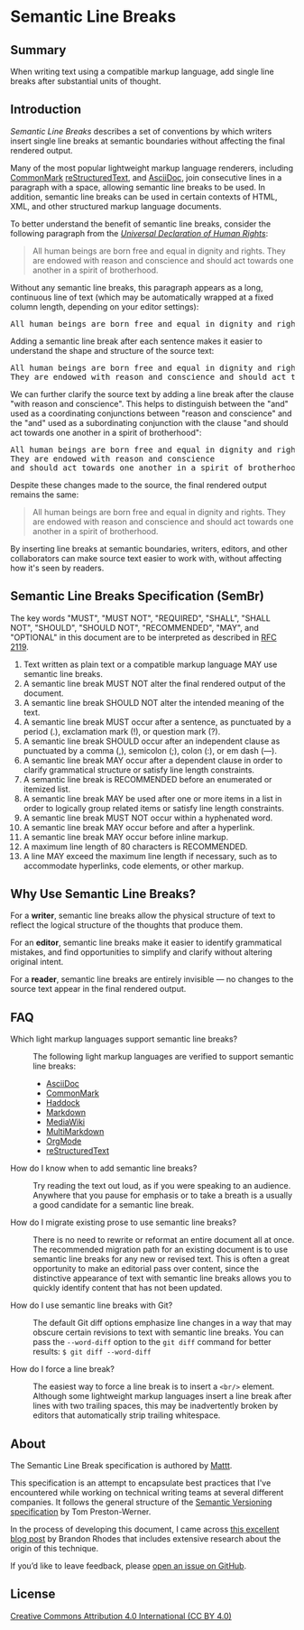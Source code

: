 # Semantic Line Breaks

## Summary

When writing text using a compatible markup language,
add single line breaks after substantial units of thought.

## Introduction

_Semantic Line Breaks_ describes a set of conventions by which
writers insert single line breaks at semantic boundaries
without affecting the final rendered output.

Many of the most popular lightweight markup language renderers,
including
[CommonMark][commonmark]
[reStructuredText][restructuredtext], and
[AsciiDoc][asciidoc],
join consecutive lines in a paragraph with a space,
allowing semantic line breaks to be used.
In addition, semantic line breaks can be used in certain contexts
of HTML, XML, and other structured markup language documents.

To better understand the benefit of semantic line breaks,
consider the following paragraph from the
[_Universal Declaration of Human Rights_][udhr]:

> All human beings are born free and equal in dignity and rights. They are endowed with reason and conscience and should act towards one another in a spirit of brotherhood.

Without any semantic line breaks,
this paragraph appears as a long, continuous line of text
(which may be automatically wrapped at a fixed column length,
depending on your editor settings):

<pre>
All human beings are born free and equal in dignity and rights. They are endowed with reason and conscience and should act towards one another in a spirit of brotherhood.
</pre>

Adding a semantic line break after each sentence
makes it easier to understand the shape and structure of the source text:

<pre>
All human beings are born free and equal in dignity and rights.
They are endowed with reason and conscience and should act towards one another in a spirit of brotherhood.
</pre>

We can further clarify the source text by adding a line break after
the clause "with reason and conscience".
This helps to distinguish between the "and" used as a
coordinating conjunctions between "reason and conscience"
and the "and" used as a subordinating conjunction with the clause
"and should act towards one another in a spirit of brotherhood":

<pre>
All human beings are born free and equal in dignity and rights.
They are endowed with reason and conscience
and should act towards one another in a spirit of brotherhood.
</pre>

Despite these changes made to the source,
the final rendered output remains the same:

> All human beings are born free and equal in dignity and rights.
> They are endowed with reason and conscience
> and should act towards one another in a spirit of brotherhood.

By inserting line breaks at semantic boundaries,
writers, editors, and other collaborators
can make source text easier to work with,
without affecting how it's seen by readers.

## Semantic Line Breaks Specification (SemBr)

The key words "MUST", "MUST NOT", "REQUIRED",
"SHALL", "SHALL NOT", "SHOULD", "SHOULD NOT",
"RECOMMENDED", "MAY", and "OPTIONAL"
in this document are to be interpreted as described in
[RFC 2119][rfc2119].

1. Text written as plain text or a compatible markup language
   MAY use semantic line breaks.
2. A semantic line break
   MUST NOT alter the final rendered output of the document.
3. A semantic line break
   SHOULD NOT alter the intended meaning of the text.
4. A semantic line break
   MUST occur after a sentence,
   as punctuated by a period (.),
   exclamation mark (!), or
   question mark (?).
5. A semantic line break
   SHOULD occur after an independent clause
   as punctuated by a comma (,),
   semicolon (;),
   colon (:),
   or em dash (—).
6. A semantic line break
   MAY occur after a dependent clause
   in order to clarify grammatical structure or satisfy line length constraints.
7. A semantic line break
   is RECOMMENDED before an enumerated or itemized list.
8. A semantic line break
   MAY be used after one or more items in a list
   in order to logically group related items or satisfy line length constraints.
9. A semantic line break
   MUST NOT occur within a hyphenated word.
10. A semantic line break
    MAY occur before and after a hyperlink.
11. A semantic line break
    MAY occur before inline markup.
12. A maximum line length of 80 characters is RECOMMENDED.
13. A line MAY exceed the maximum line length if necessary,
    such as to accommodate hyperlinks, code elements, or other markup.

## Why Use Semantic Line Breaks?

For a **writer**,
semantic line breaks allow the physical structure of text
to reflect the logical structure of the thoughts that produce them.

For an **editor**,
semantic line breaks make it easier to identify grammatical mistakes,
and find opportunities to simplify and clarify without altering original intent.

For a **reader**,
semantic line breaks are entirely invisible —
no changes to the source text appear in the final rendered output.

## FAQ

<dl>

<dt>Which light markup languages support semantic line breaks?</dt>
<dd>

The following light markup languages
are verified to support semantic line breaks:

- [AsciiDoc][asciidoc]
- [CommonMark][commonmark]
- [Haddock][haddock]
- [Markdown][markdown]
- [MediaWiki][mediawiki]
- [MultiMarkdown][multimarkdown]
- [OrgMode][orgmode]
- [reStructuredText][restructuredtext]

</dd>

<dt>How do I know when to add semantic line breaks?</dt>
<dd>

Try reading the text out loud,
as if you were speaking to an audience.
Anywhere that you pause for emphasis
or to take a breath
is a usually a good candidate for a semantic line break.

</dd>

<dt>How do I migrate existing prose to use semantic line breaks?</dt>
<dd>

There is no need to rewrite or reformat an entire document all at once.
The recommended migration path for an existing document
is to use semantic line breaks for any new or revised text.
This is often a great opportunity to make an editorial pass over content,
since the distinctive appearance of text with semantic line breaks
allows you to quickly identify content that has not been updated.

</dd>

<dt>How do I use semantic line breaks with Git?</dt>
<dd>

The default Git diff options emphasize line changes
in a way that may obscure certain revisions to text with semantic line breaks.
You can pass the `--word-diff` option to the `git diff` command
for better results:
`$ git diff --word-diff`

</dd>

<dt>How do I force a line break?</dt>
<dd>

The easiest way to force a line break is to insert a `<br/>` element.
Although some lightweight markup languages insert a line break
after lines with two trailing spaces,
this may be inadvertently broken
by editors that automatically strip trailing whitespace.

</dd>

</dl>

## About

The Semantic Line Break specification is authored by [Mattt][mattt].

This specification is an attempt to encapsulate best practices
that I've encountered while working on technical writing teams
at several different companies.
It follows the general structure of the
[Semantic Versioning specification][semver] by Tom Preston-Werner.

In the process of developing this document,
I came across
[this excellent blog post][one-sentence-per-line] by Brandon Rhodes
that includes extensive research about the origin of this technique.

If you’d like to leave feedback, please
[open an issue on GitHub][github-issues].

## License

[Creative Commons Attribution 4.0 International (CC BY 4.0)][cc-by-4.0]

[udhr]: http://www.un.org/en/universal-declaration-human-rights/
[rfc2119]: https://www.ietf.org/rfc/rfc2119
[asciidoc]: http://asciidoc.org
[commonmark]: http://commonmark.org
[haddock]: https://www.haskell.org/haddock/doc/html/
[markdown]: https://daringfireball.net/projects/markdown/
[mediawiki]: https://www.mediawiki.org/wiki/Help:Formatting
[multimarkdown]: http://fletcherpenney.net/multimarkdown/
[orgmode]: http://orgmode.org
[restructuredtext]: http://docutils.sourceforge.net/rst.html
[mattt]: https://mat.tt
[semver]: http://semver.org
[one-sentence-per-line]: http://rhodesmill.org/brandon/2012/one-sentence-per-line/
[github-issues]: https://github.com/sembr/specification/issues
[cc-by-4.0]: https://creativecommons.org/licenses/by/4.0/
